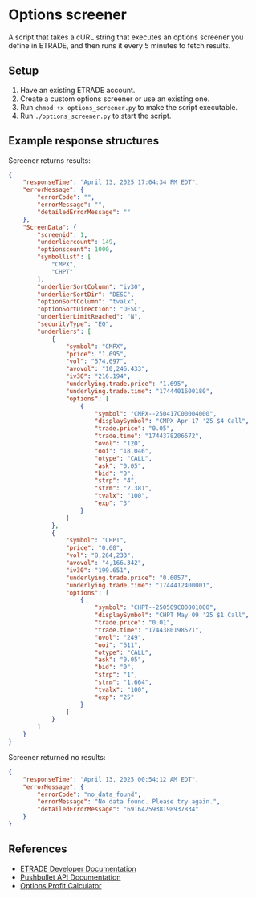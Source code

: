 # Options screener

A script that takes a cURL string that executes an options screener you define in ETRADE, and then runs it every 5 minutes to fetch results.

## Setup

1. Have an existing ETRADE account.
1. Create a custom options screener or use an existing one.
1. Run `chmod +x options_screener.py` to make the script executable.
1. Run `./options_screener.py` to start the script.

## Example response structures

Screener returns results:

```json
{
    "responseTime": "April 13, 2025 17:04:34 PM EDT",
    "errorMessage": {
        "errorCode": "",
        "errorMessage": "",
        "detailedErrorMessage": ""
    },
    "ScreenData": {
        "screenid": 1,
        "underliercount": 149,
        "optionscount": 1000,
        "symbollist": [
            "CMPX",
            "CHPT"
        ],
        "underlierSortColumn": "iv30",
        "underlierSortDir": "DESC",
        "optionSortColumn": "tvalx",
        "optionSortDirection": "DESC",
        "underlierLimitReached": "N",
        "securityType": "EQ",
        "underliers": [
            {
                "symbol": "CMPX",
                "price": "1.695",
                "vol": "574,697",
                "avovol": "10,246.433",
                "iv30": "216.194",
                "underlying.trade.price": "1.695",
                "underlying.trade.time": "1744401600180",
                "options": [
                    {
                        "symbol": "CMPX--250417C00004000",
                        "displaySymbol": "CMPX Apr 17 '25 $4 Call",
                        "trade.price": "0.05",
                        "trade.time": "1744378206672",
                        "ovol": "120",
                        "ooi": "18,046",
                        "otype": "CALL",
                        "ask": "0.05",
                        "bid": "0",
                        "strp": "4",
                        "strm": "2.381",
                        "tvalx": "100",
                        "exp": "3"
                    }
                ]
            },
            {
                "symbol": "CHPT",
                "price": "0.60",
                "vol": "8,264,233",
                "avovol": "4,166.342",
                "iv30": "199.651",
                "underlying.trade.price": "0.6057",
                "underlying.trade.time": "1744412400001",
                "options": [
                    {
                        "symbol": "CHPT--250509C00001000",
                        "displaySymbol": "CHPT May 09 '25 $1 Call",
                        "trade.price": "0.01",
                        "trade.time": "1744380198521",
                        "ovol": "249",
                        "ooi": "611",
                        "otype": "CALL",
                        "ask": "0.05",
                        "bid": "0",
                        "strp": "1",
                        "strm": "1.664",
                        "tvalx": "100",
                        "exp": "25"
                    }
                ]
            }
        ]
    }
}
```

Screener returned no results:

```json
{
    "responseTime": "April 13, 2025 00:54:12 AM EDT",
    "errorMessage": {
        "errorCode": "no_data_found",
        "errorMessage": "No data found. Please try again.",
        "detailedErrorMessage": "6916425938198937834"
    }
}
```

## References

* [ETRADE Developer Documentation](https://developer.etrade.com/documentation)
* [Pushbullet API Documentation](https://docs.pushbullet.com/)
* [Options Profit Calculator](https://www.optionsprofitcalculator.com/calculator/long-call.html)
